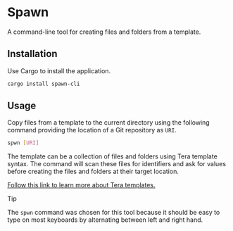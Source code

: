 # Spawn

A command-line tool for creating files and folders from a template.

## Installation

Use Cargo to install the application.

```bash
cargo install spawn-cli
```

## Usage

Copy files from a template to the current directory using the following command
providing the location of a Git repository as `URI`.

```bash
spwn [URI]
```

The template can be a collection of files and folders using Tera template
syntax. The command will scan these files for identifiers and ask for values
before creating the files and folders at their target location.

[Follow this link to learn more about Tera templates.](https://keats.github.io/tera/)

> [!TIP]  
> The `spwn` command was chosen for this tool because it should be easy to type
> on most keyboards by alternating between left and right hand.
